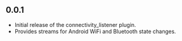 ## 0.0.1

* Initial release of the connectivity_listener plugin.
* Provides streams for Android WiFi and Bluetooth state changes.
